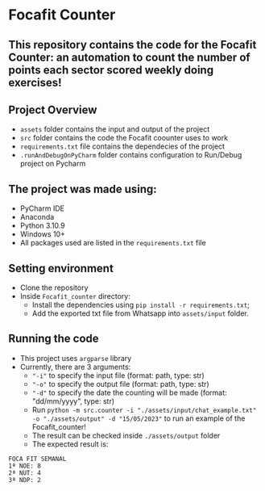 # Focafit Counter

## This repository contains the code for the Focafit Counter: an automation to count the number of points each sector scored weekly doing exercises!

## Project Overview

- `assets` folder contains the input and output of the project
- `src` folder contains the code the Focafit coounter uses to work
- `requirements.txt` file contains the dependecies of the project
- `.runAndDebugOnPyCharm` folder contains configuration to Run/Debug project on Pycharm

## The project was made using:

- PyCharm IDE
- Anaconda
- Python 3.10.9
- Windows 10+
- All packages used are listed in the `requirements.txt` file

## Setting environment

- Clone the repository
- Inside `Focafit_counter` directory:
  - Install the dependencies using `pip install -r requirements.txt`;
  - Add the exported txt file from Whatsapp into `assets/input` folder.


## Running the code
- This project uses `argparse` library
- Currently, there are 3 arguments:
  - `"-i"` to specify the input file (format: path, type: str)
  - `"-o"` to specify the output file (format: path, type: str)
  - `"-d"` to specify the date the counting will be made (format: "dd/mm/yyyy", type: str)
  - Run `python -m src.counter -i "./assets/input/chat_example.txt" -o "./assets/output" -d "15/05/2023"` to run an example of the Focafit_counter!
  - The result can be checked inside `./assets/output` folder
  - The expected result is:
```
FOCA FIT SEMANAL
1ª NOE: 8
2ª NUT: 4
3ª NDP: 2
```
